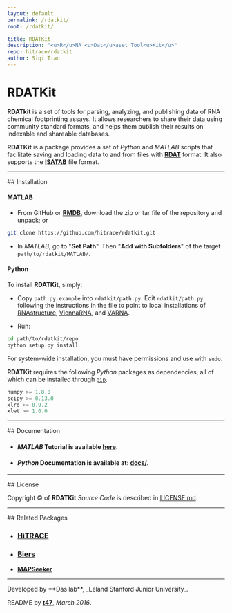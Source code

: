 ```yaml
---
layout: default
permalink: /rdatkit/
root: /rdatkit/

title: RDATKit
description: "<u>R</u>NA <u>Dat</u>aset Tool<u>Kit</u>"
repo: hitrace/rdatkit
author: Siqi Tian
---
```



# RDATKit

**RDATkit** is a set of tools for parsing, analyzing, and publishing data of RNA chemical footprinting assays. It allows researchers to share their data using community standard formats, and helps them publish their results on indexable and shareable databases.

**RDATKit** is a package provides a set of *Python* and *MATLAB* scripts that facilitate saving and loading data to and from files with [**RDAT**](https://rmdb.stanford.edu/deposit/specs/) format. It also supports the [**ISATAB**](http://ribosnitch.bio.unc.edu/snrnasm/) file format.

<hr/>
## Installation

#### MATLAB

- From GitHub or [**RMDB**](https://rmdb.stanford.edu/tools/), download the zip or tar file of the repository and unpack; or 

```bash
git clone https://github.com/hitrace/rdatkit.git
```

- In *MATLAB*, go to "**Set Path**". Then "**Add with Subfolders**" of the target `path/to/rdatkit/MATLAB/`.

#### Python

To install **RDATKit**, simply:

- Copy `path.py.example` into `rdatkit/path.py`. Edit `rdatkit/path.py` following the instructions in the file to point to local installations of [RNAstructure](http://rna.urmc.rochester.edu/RNAstructure.html), [ViennaRNA](https://www.tbi.univie.ac.at/RNA/), and [VARNA](http://varna.lri.fr/).

- Run:

```bash
cd path/to/rdatkit/repo
python setup.py install
```

For system-wide installation, you must have permissions and use with `sudo`.

**RDATKit** requires the following *Python* packages as dependencies, all of which can be installed through [`pip`](https://pip.pypa.io/).

```js
numpy >= 1.8.0
scipy >= 0.13.0
xlrd >= 0.9.2
xlwt >= 1.0.0
```

<hr/>
## Documentation

* #### *MATLAB* Tutorial is available [**here**](/hitrace/tutorial/step_9/).

* #### *Python* Documentation is available at: [**docs/**](docs/).

<hr/>
## License

Copyright &copy; of **RDATKit** _Source Code_ is described in [LICENSE.md](https://github.com/hitrace/rdatkit/blob/master/LICENSE.md).

<hr/>
## Related Packages

* ### [**HiTRACE**](/hitrace/)

* ### [**Biers**](/biers/)

* [**MAPSeeker**](/mapseeker/)

<hr/>
Developed by **Das lab**, _Leland Stanford Junior University_.

README by [**t47**](http://t47.io/), *March 2016*.
